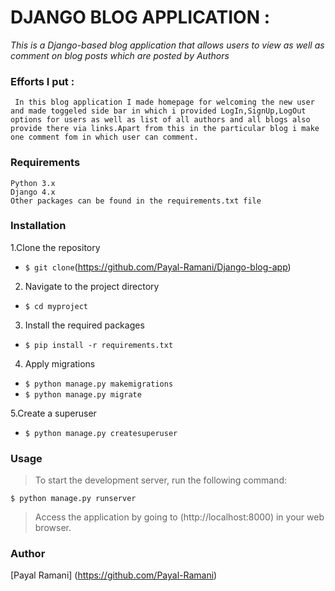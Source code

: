 # DJANGO BLOG APPLICATION : 
*This is a Django-based blog application that allows users to view as well as comment on blog posts which are posted by Authors*

### Efforts I put :
```
 In this blog application I made homepage for welcoming the new user and made toggeled side bar in which i provided LogIn,SignUp,LogOut options for users as well as list of all authors and all blogs also provide there via links.Apart from this in the particular blog i make one comment fom in which user can comment.
```

### Requirements
```
Python 3.x
Django 4.x
Other packages can be found in the requirements.txt file
``` 

### Installation

1.Clone the repository
- ```$ git clone```(https://github.com/Payal-Ramani/Django-blog-app)

2. Navigate to the project directory
- ```$ cd myproject```

3. Install the required packages
- ```$ pip install -r requirements.txt```

4. Apply migrations
- ```$ python manage.py makemigrations```
- ```$ python manage.py migrate```

5.Create a superuser
- ```$ python manage.py createsuperuser```

### Usage
> To start the development server, run the following command:
```
$ python manage.py runserver
```
> Access the application by going to (http://localhost:8000) in your web browser.

### Author
[Payal Ramani] (https://github.com/Payal-Ramani)


